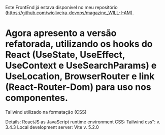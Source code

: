 Este FrontEnd já estava disponível no meu repositório (https://github.com/wioliveira-devops/magazine_WILL-I-AM). 
# Agora apresento a versão refatorada, utilizando os hooks do React (UseState, UseEffect, UseContext e UseSearchParams) e UseLocation, BrowserRouter e link (React-Router-Dom) para uso nos componentes.
Tailwind utilizado na formatação (CSS)

Details:
ReactJS as JavaScript runtime environment
CSS: Tailwind css": v. 3.4.3
Local development server: Vite v. 5.2.0
